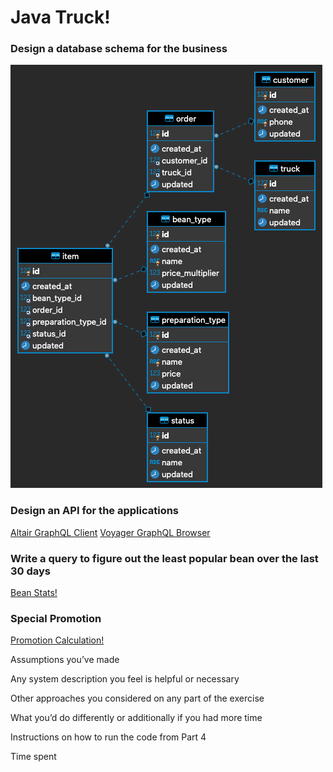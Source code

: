 # Java Truck!

### Design a database schema for the business

![Schema Diagram](/images/dbeaver_ER_diagram.png)

### Design an API for the applications

[Altair GraphQL Client](https://graphql.thomasportwood.com/altair)
[Voyager GraphQL Browser](https://graphql.thomasportwood.com/voyager)

### Write a query to figure out the least popular bean over the last 30 days

[Bean Stats!](https://github.com/ThomasPortwood/java-truck-graphql/blob/main/src/main/java/com/portwood/javatruckgraphql/datasources/mysql/repositories/BeanStatsRepository.java#L15)

### Special Promotion

[Promotion Calculation!](https://github.com/ThomasPortwood/java-truck-graphql/blob/main/src/main/java/com/portwood/javatruckgraphql/logic/PromotionCalculator.java#L22)


Assumptions you’ve made

Any system description you feel is helpful or necessary

Other approaches you considered on any part of the exercise 

What you’d do differently or additionally if you had more time 

Instructions on how to run the code from Part 4

Time spent 